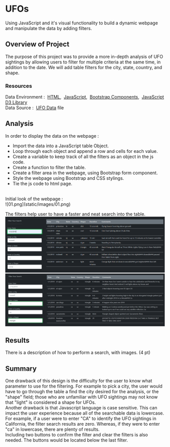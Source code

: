 # UFOs
Using JavaScript and it's visual functionality to build a dynamic webpage and manipulate the data by adding filters.

## Overview of Project
The purpose of this project was to provide a more in-depth analysis of UFO sightings by allowing users to filter for multiple criteria at the same time, in addition to the date. We will add table filters for the city, state, country, and shape.

### Resources
Data Environment :&nbsp;  [HTML](https://www.w3schools.com/html/default.asp),&nbsp; [JavaScript](https://www.w3schools.com/js/default.asp),&nbsp; [Bootstrap Components](https://getbootstrap.com/docs/4.0/getting-started/introduction/),&nbsp; [JavaScript D3 Library](https://d3js.org/)
<br/>
Data Source :&nbsp; [UFO Data](/static/js/data.js) file
<br/>

## Analysis
In order to display the data on the webpage :
- Import the data into a JavaScript table Object.
- Loop through each object and append a row and cells for each value.
- Create a variable to keep track of all the filters as an object in the js code.
- Create a function to filter the table.
- Create a filter area in the webpage, using Bootstrap form component.
- Style the webpage using Bootstrap and CSS stylings.
- Tie the js code to html page.
<br/>
Initial look of the webpage : 
<br/>
![01.png](static/images/01.png)

The filters help user to have a faster and neat search into the table.
<br/>
![02.png](static/images/02.png)
<br/>
![03.png](static/images/03.png)
<br/>

## Results
There is a description of how to perform a search, with images. (4 pt)


## Summary
One drawback of this design is the difficulty for the user to know what parameter to use for the filtering. For example to pick a city, the user would have to go through the table a find the city desired for the analysis, or the "shape" field; those who are unfamiliar with UFO sightings may not know that "light" is considered a shape for UFOs.<br/>
Another drawback is that Javascript language is case sensitive. This can impact the user experience because all of the searchable data is lowercase. For example, if a user were to enter "CA" to identify the UFO sightings in California, the filter search results are zero. Whereas, if they were to enter "ca" in lowercase, there are plenty of results.<br/>
Including two buttons to confirm the filter and clear the filters is also needed. The buttons would be located below the last filter.

<br/>
